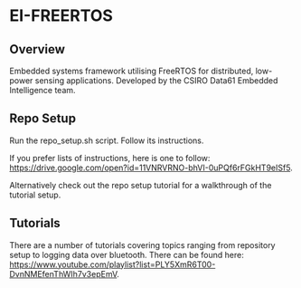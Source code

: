 # EI-FREERTOS

## Overview

Embedded systems framework utilising FreeRTOS for distributed, low-power sensing applications.
Developed by the CSIRO Data61 Embedded Intelligence team.

## Repo Setup

Run the repo_setup.sh script. Follow its instructions.

If you prefer lists of instructions, here is one to follow: https://drive.google.com/open?id=11VNRVRNO-bhVI-0uPQf6rFGkHT9eISf5.

Alternatively check out the repo setup tutorial for a walkthrough of the tutorial setup.

## Tutorials

There are a number of tutorials covering topics ranging from repository setup to logging data over bluetooth.
There can be found here: https://www.youtube.com/playlist?list=PLY5XmR6T00-DvnNMEfenThWIh7v3epEmV.
